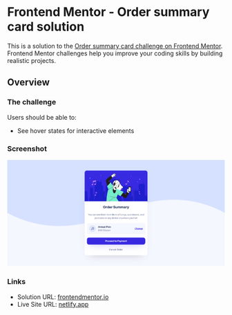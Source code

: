 # Frontend Mentor - Order summary card solution

This is a solution to the [Order summary card challenge on Frontend Mentor](https://www.frontendmentor.io/challenges/order-summary-component-QlPmajDUj). Frontend Mentor challenges help you improve your coding skills by building realistic projects.

## Overview

### The challenge

Users should be able to:

- See hover states for interactive elements

### Screenshot

![](./screenshot.png)

### Links

- Solution URL: [frontendmentor.io](https://www.frontendmentor.io/solutions/order-summary-component-1E39TY_lxx)
- Live Site URL: [netlify.app](https://fancy-cat-469ae7.netlify.app)
